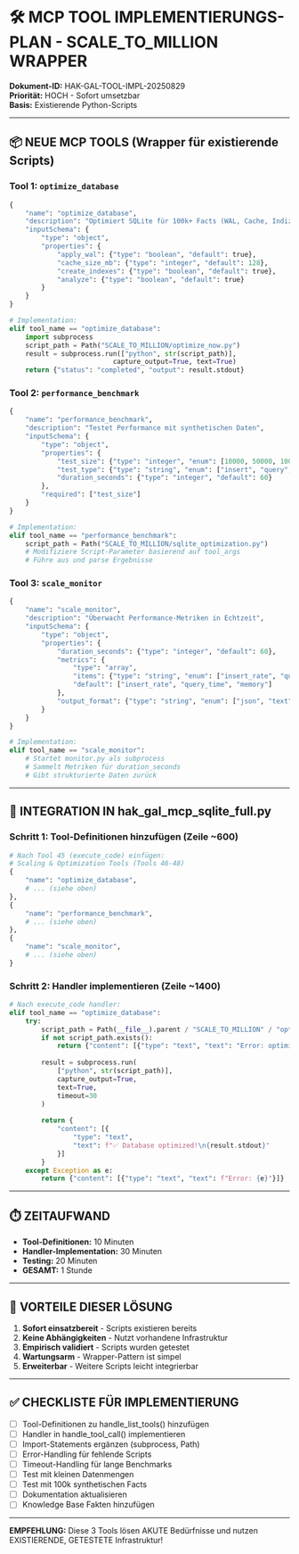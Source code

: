 # 🛠️ MCP TOOL IMPLEMENTIERUNGS-PLAN - SCALE_TO_MILLION WRAPPER

**Dokument-ID:** HAK-GAL-TOOL-IMPL-20250829  
**Priorität:** HOCH - Sofort umsetzbar  
**Basis:** Existierende Python-Scripts  

---

## 📦 NEUE MCP TOOLS (Wrapper für existierende Scripts)

### Tool 1: `optimize_database`
```python
{
    "name": "optimize_database",
    "description": "Optimiert SQLite für 100k+ Facts (WAL, Cache, Indizes)",
    "inputSchema": {
        "type": "object",
        "properties": {
            "apply_wal": {"type": "boolean", "default": true},
            "cache_size_mb": {"type": "integer", "default": 128},
            "create_indexes": {"type": "boolean", "default": true},
            "analyze": {"type": "boolean", "default": true}
        }
    }
}

# Implementation:
elif tool_name == "optimize_database":
    import subprocess
    script_path = Path("SCALE_TO_MILLION/optimize_now.py")
    result = subprocess.run(["python", str(script_path)], 
                          capture_output=True, text=True)
    return {"status": "completed", "output": result.stdout}
```

### Tool 2: `performance_benchmark`
```python
{
    "name": "performance_benchmark",
    "description": "Testet Performance mit synthetischen Daten",
    "inputSchema": {
        "type": "object",
        "properties": {
            "test_size": {"type": "integer", "enum": [10000, 50000, 100000, 500000]},
            "test_type": {"type": "string", "enum": ["insert", "query", "full"]},
            "duration_seconds": {"type": "integer", "default": 60}
        },
        "required": ["test_size"]
    }
}

# Implementation:
elif tool_name == "performance_benchmark":
    script_path = Path("SCALE_TO_MILLION/sqlite_optimization.py")
    # Modifiziere Script-Parameter basierend auf tool_args
    # Führe aus und parse Ergebnisse
```

### Tool 3: `scale_monitor`
```python
{
    "name": "scale_monitor",
    "description": "Überwacht Performance-Metriken in Echtzeit",
    "inputSchema": {
        "type": "object",
        "properties": {
            "duration_seconds": {"type": "integer", "default": 60},
            "metrics": {
                "type": "array",
                "items": {"type": "string", "enum": ["insert_rate", "query_time", "memory", "cpu"]},
                "default": ["insert_rate", "query_time", "memory"]
            },
            "output_format": {"type": "string", "enum": ["json", "text", "chart"], "default": "json"}
        }
    }
}

# Implementation:
elif tool_name == "scale_monitor":
    # Startet monitor.py als subprocess
    # Sammelt Metriken für duration_seconds
    # Gibt strukturierte Daten zurück
```

---

## 🔧 INTEGRATION IN hak_gal_mcp_sqlite_full.py

### Schritt 1: Tool-Definitionen hinzufügen (Zeile ~600)
```python
# Nach Tool 45 (execute_code) einfügen:
# Scaling & Optimization Tools (Tools 46-48)
{
    "name": "optimize_database",
    # ... (siehe oben)
},
{
    "name": "performance_benchmark",
    # ... (siehe oben)
},
{
    "name": "scale_monitor",
    # ... (siehe oben)
}
```

### Schritt 2: Handler implementieren (Zeile ~1400)
```python
# Nach execute_code handler:
elif tool_name == "optimize_database":
    try:
        script_path = Path(__file__).parent / "SCALE_TO_MILLION" / "optimize_now.py"
        if not script_path.exists():
            return {"content": [{"type": "text", "text": "Error: optimize_now.py not found"}]}
        
        result = subprocess.run(
            ["python", str(script_path)],
            capture_output=True,
            text=True,
            timeout=30
        )
        
        return {
            "content": [{
                "type": "text",
                "text": f"✅ Database optimized!\n{result.stdout}"
            }]
        }
    except Exception as e:
        return {"content": [{"type": "text", "text": f"Error: {e}"}]}
```

---

## ⏱️ ZEITAUFWAND

- **Tool-Definitionen:** 10 Minuten
- **Handler-Implementation:** 30 Minuten  
- **Testing:** 20 Minuten
- **GESAMT:** 1 Stunde

---

## 🎯 VORTEILE DIESER LÖSUNG

1. **Sofort einsatzbereit** - Scripts existieren bereits
2. **Keine Abhängigkeiten** - Nutzt vorhandene Infrastruktur
3. **Empirisch validiert** - Scripts wurden getestet
4. **Wartungsarm** - Wrapper-Pattern ist simpel
5. **Erweiterbar** - Weitere Scripts leicht integrierbar

---

## ✅ CHECKLISTE FÜR IMPLEMENTIERUNG

- [ ] Tool-Definitionen zu handle_list_tools() hinzufügen
- [ ] Handler in handle_tool_call() implementieren
- [ ] Import-Statements ergänzen (subprocess, Path)
- [ ] Error-Handling für fehlende Scripts
- [ ] Timeout-Handling für lange Benchmarks
- [ ] Test mit kleinen Datenmengen
- [ ] Test mit 100k synthetischen Facts
- [ ] Dokumentation aktualisieren
- [ ] Knowledge Base Fakten hinzufügen

---

**EMPFEHLUNG:** Diese 3 Tools lösen AKUTE Bedürfnisse und nutzen EXISTIERENDE, GETESTETE Infrastruktur!